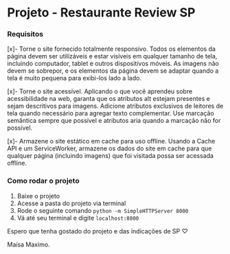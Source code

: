 # Projeto - Restaurante Review SP

### Requisitos

[x]- Torne o site fornecido totalmente responsivo. Todos os elementos da página devem ser utilizáveis e estar visíveis em qualquer tamanho de tela, incluindo computador, tablet e outros dispositivos móveis. As imagens não devem se sobrepor, e os elementos da página devem se adaptar quando a tela é muito pequena para exibi-los lado a lado.

[x]- Torne o site acessível. Aplicando o que você aprendeu sobre acessibilidade na web, garanta que os atributos alt estejam presentes e sejam descritivos para imagens. Adicione atributos exclusivos de leitores de tela quando necessário para agregar texto complementar. Use marcação semântica sempre que possível e atributos aria quando a marcação não for possível.

[x]- Armazene o site estático em cache para uso offline. Usando a Cache API e um ServiceWorker, armazene os dados do site em cache para que qualquer página (incluindo imagens) que foi visitada possa ser acessada offline.

### Como rodar o projeto

1. Baixe o projeto
2. Acesse a pasta do projeto via terminal
3. Rode o seguinte comando `python -m SimpleHTTPServer 8000`
4. Vá até seu terminal e digite `localhost:8000`

Espero que tenha gostado do projeto e das indicações de SP ♡


Maísa Maximo.